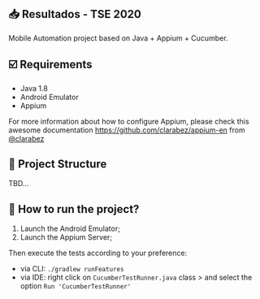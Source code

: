 ## :inbox_tray: Resultados - TSE 2020 
Mobile Automation project based on Java + Appium + Cucumber.

## :ballot_box_with_check: Requirements
* Java 1.8
* Android Emulator
* Appium

For more information about how to configure Appium, please check this awesome documentation https://github.com/clarabez/appium-en from [@clarabez][https://github.com/clarabez]

## :triangular_ruler: Project Structure
TBD...

## :rocket: How to run the project?
1. Launch the Android Emulator;
2. Launch the Appium Server;

Then execute the tests according to your preference: 
* via CLI: `./gradlew runFeatures`
* via IDE: right click on `CucumberTestRunner.java` class > and select the option `Run 'CucumberTestRunner'`



[https://github.com/clarabez]: https://github.com/clarabez